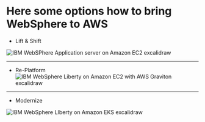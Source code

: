 # Here some options how to bring WebSphere to AWS

* Lift & Shift

![IBM WebSPhere Application server on Amazon EC2 excalidraw](https://github.com/user-attachments/assets/ab01ab06-b8fc-496e-baf3-b23649c7e85e)
_________________________________________________________________________________________________________________________________

* Re-Platform
![IBM WebSphere Liberty on Amazon EC2 with AWS Graviton excalidraw](https://github.com/user-attachments/assets/02b1dd1b-c5a3-4c88-87d4-9696b54f5c33)

_________________________________________________________________________________________________________________________________
* Modernize

![IBM WebSphere LIberty on Amazon EKS excalidraw](https://github.com/user-attachments/assets/674bb90e-8813-448d-89e6-48ca40a7626f)
